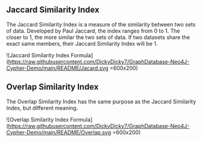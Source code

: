 ## Jaccard Similarity Index

The Jaccard Similarity Index is a measure of the similarity between two sets of data. Developed by Paul Jaccard, the index ranges from 0 to 1. The closer to 1, the more similar the two sets of data. If two datasets share the exact same members, their Jaccard Similarity Index will be 1.

![Jaccard Similarity Index Formula](https://raw.githubusercontent.com/DickyDicky7/GraphDatabase-Neo4J-Cypher-Demo/main/README/Jacard.svg =600x200)

## Overlap Similarity Index

The Overlap Similarity Index has the same purpose as the Jaccard Similarity Index, but different meaning.

![Overlap Similarity Index Formula](https://raw.githubusercontent.com/DickyDicky7/GraphDatabase-Neo4J-Cypher-Demo/main/README/Overlap.svg =600x200)